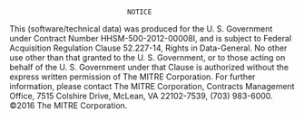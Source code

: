                                  NOTICE
This (software/technical data) was produced for the U. S. Government under
Contract Number HHSM-500-2012-00008I, and is subject to Federal Acquisition
Regulation Clause 52.227-14, Rights in Data-General. No other use other than
that granted to the U. S. Government, or to those acting on behalf of the U. S.
Government under that Clause is authorized without the express written
permission of The MITRE Corporation. For further information, please contact
The MITRE Corporation, Contracts Management Office, 7515 Colshire Drive, 
McLean, VA 22102-7539, (703) 983-6000.
                        ©2016 The MITRE Corporation. 